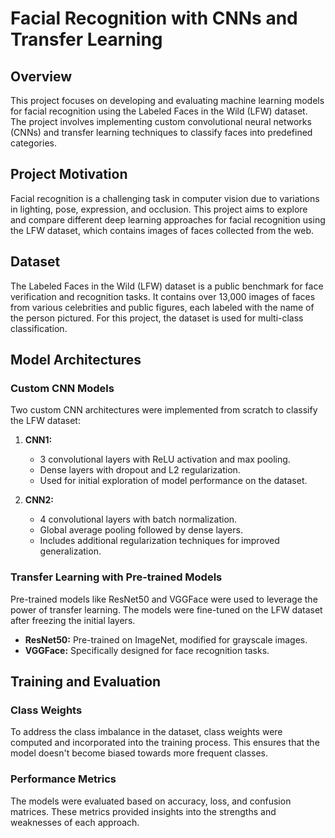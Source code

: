 # Facial Recognition with CNNs and Transfer Learning

## Overview

This project focuses on developing and evaluating machine learning models for facial recognition using the Labeled Faces in the Wild (LFW) dataset. The project involves implementing custom convolutional neural networks (CNNs) and transfer learning techniques to classify faces into predefined categories.

## Project Motivation

Facial recognition is a challenging task in computer vision due to variations in lighting, pose, expression, and occlusion. This project aims to explore and compare different deep learning approaches for facial recognition using the LFW dataset, which contains images of faces collected from the web.

## Dataset

The Labeled Faces in the Wild (LFW) dataset is a public benchmark for face verification and recognition tasks. It contains over 13,000 images of faces from various celebrities and public figures, each labeled with the name of the person pictured. For this project, the dataset is used for multi-class classification.

## Model Architectures

### Custom CNN Models

Two custom CNN architectures were implemented from scratch to classify the LFW dataset:

1. **CNN1:**
   - 3 convolutional layers with ReLU activation and max pooling.
   - Dense layers with dropout and L2 regularization.
   - Used for initial exploration of model performance on the dataset.

2. **CNN2:**
   - 4 convolutional layers with batch normalization.
   - Global average pooling followed by dense layers.
   - Includes additional regularization techniques for improved generalization.

### Transfer Learning with Pre-trained Models

Pre-trained models like ResNet50 and VGGFace were used to leverage the power of transfer learning. The models were fine-tuned on the LFW dataset after freezing the initial layers.

- **ResNet50:** Pre-trained on ImageNet, modified for grayscale images.
- **VGGFace:** Specifically designed for face recognition tasks.

## Training and Evaluation

### Class Weights

To address the class imbalance in the dataset, class weights were computed and incorporated into the training process. This ensures that the model doesn't become biased towards more frequent classes.

### Performance Metrics

The models were evaluated based on accuracy, loss, and confusion matrices. These metrics provided insights into the strengths and weaknesses of each approach.
